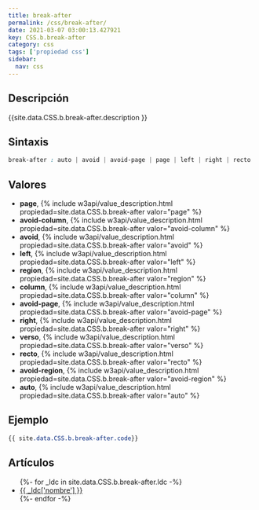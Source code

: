 ```yaml
---
title: break-after
permalink: /css/break-after/
date: 2021-03-07 03:00:13.427921
key: CSS.b.break-after
category: css
tags: ['propiedad css']
sidebar: 
  nav: css
---
```


## Descripción
{{site.data.CSS.b.break-after.description }}

## Sintaxis
~~~css
break-after : auto | avoid | avoid-page | page | left | right | recto | verso | avoid-column | column | avoid-region | region
~~~

## Valores
* **page**,  {% include w3api/value_description.html propiedad=site.data.CSS.b.break-after valor="page" %}
* **avoid-column**,  {% include w3api/value_description.html propiedad=site.data.CSS.b.break-after valor="avoid-column" %}
* **avoid**,  {% include w3api/value_description.html propiedad=site.data.CSS.b.break-after valor="avoid" %}
* **left**,  {% include w3api/value_description.html propiedad=site.data.CSS.b.break-after valor="left" %}
* **region**,  {% include w3api/value_description.html propiedad=site.data.CSS.b.break-after valor="region" %}
* **column**,  {% include w3api/value_description.html propiedad=site.data.CSS.b.break-after valor="column" %}
* **avoid-page**,  {% include w3api/value_description.html propiedad=site.data.CSS.b.break-after valor="avoid-page" %}
* **right**,  {% include w3api/value_description.html propiedad=site.data.CSS.b.break-after valor="right" %}
* **verso**,  {% include w3api/value_description.html propiedad=site.data.CSS.b.break-after valor="verso" %}
* **recto**,  {% include w3api/value_description.html propiedad=site.data.CSS.b.break-after valor="recto" %}
* **avoid-region**,  {% include w3api/value_description.html propiedad=site.data.CSS.b.break-after valor="avoid-region" %}
* **auto**,  {% include w3api/value_description.html propiedad=site.data.CSS.b.break-after valor="auto" %}

## Ejemplo
~~~css
{{ site.data.CSS.b.break-after.code}}
~~~

## Artículos
<ul>
{%- for _ldc in site.data.CSS.b.break-after.ldc -%}
   <li>
       <a href="{{_ldc['url'] }}">{{ _ldc['nombre'] }}</a>
   </li>
{%- endfor -%}
</ul>
